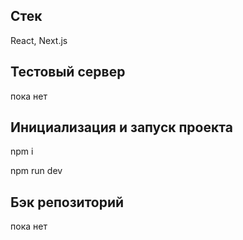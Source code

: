 ## Стек
React, Next.js

## Тестовый сервер
пока нет

## Инициализация и запуск проекта
npm i

npm run dev

## Бэк репозиторий
пока нет